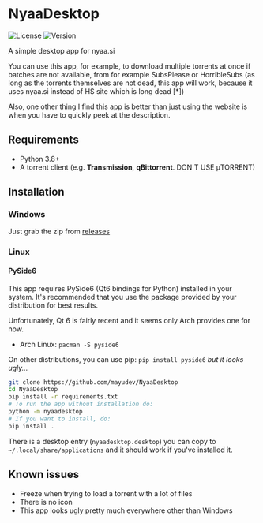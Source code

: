 # NyaaDesktop

![License](https://img.shields.io/github/license/mayudev/NyaaDesktop)
![Version](https://img.shields.io/github/v/release/mayudev/NyaaDesktop)

A simple desktop app for nyaa.si

You can use this app, for example, to download multiple torrents at once if batches are not available, from for example SubsPlease or HorribleSubs (as long as the torrents themselves are not dead, this app will work, because it uses nyaa.si instead of HS site which is long dead [*])

Also, one other thing I find this app is better than just using the website is when you have to quickly peek at the description.

## Requirements
- Python 3.8+
- A torrent client (e.g. **Transmission**, **qBittorrent**. DON'T USE μTORRENT)

## Installation

### Windows
Just grab the zip from [releases](https://github.com/mayudev/NyaaDesktop/releases/latest)

### Linux

#### PySide6

This app requires PySide6 (Qt6 bindings for Python) installed in your system. It's recommended that you use the package provided by your distribution for best results.

Unfortunately, Qt 6 is fairly recent and it seems only Arch provides one for now.
- Arch Linux: `pacman -S pyside6`

On other distributions, you can use pip: `pip install pyside6` *but it looks ugly...*

```sh
git clone https://github.com/mayudev/NyaaDesktop
cd NyaaDesktop
pip install -r requirements.txt
# To run the app without installation do:
python -m nyaadesktop
# If you want to install, do:
pip install .
```

There is a desktop entry (`nyaadesktop.desktop`) you can copy to `~/.local/share/applications` and it should work if you've installed it.

## Known issues
- Freeze when trying to load a torrent with a lot of files
- There is no icon
- This app looks ugly pretty much everywhere other than Windows
